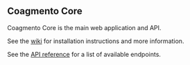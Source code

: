 ## Coagmento Core ##

Coagmento Core is the main web application and API. 

See the [wiki](https://github.com/InfoSeeking/Coagmento/wiki/Coagmento-Core-Installation) for installation instructions and more information.

See the [API reference](http://new.coagmento.org/apidoc/) for a list of available endpoints.
